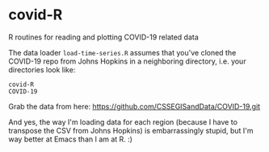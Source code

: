# covid-R
R routines for reading and plotting COVID-19 related data

The data loader `load-time-series.R` assumes that you've cloned the COVID-19 repo from Johns Hopkins in a neighboring directory, i.e. your directories look like:
```
covid-R
COVID-19
```
Grab the data from here: https://github.com/CSSEGISandData/COVID-19.git

And yes, the way I'm loading data for each region (because I have to transpose the CSV from Johns Hopkins) is embarrassingly stupid, but I'm way better at Emacs than I am at R. :)
